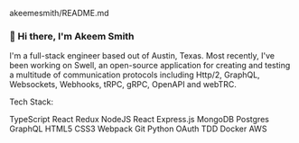 akeemesmith/README.md

### 👋 Hi there, I'm Akeem Smith

I'm a full-stack engineer based out of Austin, Texas. Most recently, I've been working on Swell, an open-source application for creating and testing a multitude of communication protocols including Http/2, GraphQL, Websockets, Webhooks, tRPC, gRPC, OpenAPI and webTRC.

Tech Stack:

TypeScript React Redux NodeJS React Express.js MongoDB Postgres GraphQL HTML5 CSS3 Webpack Git Python OAuth TDD Docker AWS
